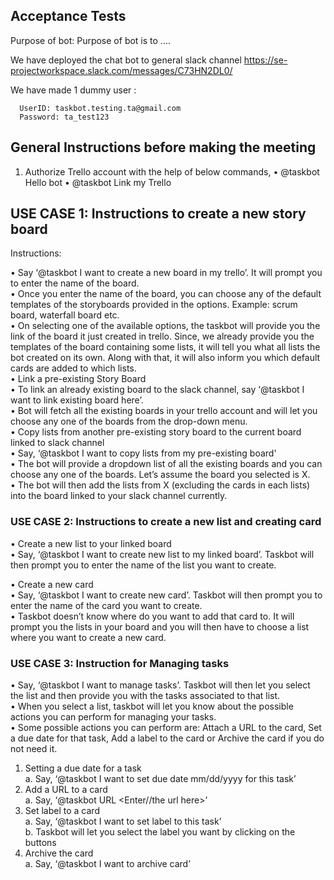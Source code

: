 ## Acceptance Tests

Purpose of bot: Purpose of bot is to ....

We have deployed the chat bot to general slack channel https://se-projectworkspace.slack.com/messages/C73HN2DL0/   

We have made 1 dummy user :   

      UserID: taskbot.testing.ta@gmail.com
      Password: ta_test123

## General Instructions before making the meeting

1. Authorize Trello account with the help of below commands,
 • @taskbot Hello bot
 • @taskbot Link my Trello


## USE CASE 1: Instructions to create a new story board 

Instructions:

   • Say ‘@taskbot I want to create a new board in my trello’. It will prompt you to enter the name of the board.      
   • Once you enter the name of the board, you can choose any of the default templates of the storyboards provided in the options. Example: scrum board, waterfall board etc.   
   • On selecting one of the available options, the taskbot will provide you the link of the board it just created in trello. Since, we already provide you the templates of the board containing some lists, it will tell you what all lists the bot created on its own. Along with that, it will also inform you which default cards are added to which lists.   
• Link a pre-existing Story Board   
   •	To link an already existing board to the slack channel, say ‘@taskbot I want to link existing board here’.   
   •	Bot will fetch all the existing boards in your trello account and will let you choose any one of the boards from the drop-down menu.   
• Copy lists from another pre-existing story board to the current board linked to slack channel   
   •	Say, ‘@taskbot I want to copy lists from my pre-existing board'   
   •	The bot will provide a dropdown list of all the existing boards and you can choose any one of the boards. Let’s assume the board you selected is X.   
   • 	The bot will then add the lists from X (excluding the cards in each lists) into the board linked to your slack channel currently.   

### USE CASE 2: Instructions to create a new list and creating card 

• Create a new list to your linked board   
   • Say, ‘@taskbot I want to create new list to my linked board’. Taskbot will then prompt you to enter the name of the list you want to create.   

• Create a new card   
   • Say, ‘@taskbot I want to create new card’. Taskbot will then prompt you to enter the name of the card you want to create.   
   • Taskbot doesn’t know where do you want to add that card to. It will prompt you the lists in your board and you will then have to choose a list where you want to create a new card.   


### USE CASE 3: Instruction for Managing tasks

• Say, ‘@taskbot I want to manage tasks’. Taskbot will then let you select the list and then provide you with the tasks associated to that list.   
• When you select a list, taskbot will let you know about the possible actions you can perform for managing your tasks.    
• Some possible actions you can perform are: Attach a URL to the card, Set a due date for that task, Add a label to the card or Archive the card if you do not need it.   

1. Setting a due date for a task   
  a. Say, ‘@taskbot I want to set due date mm/dd/yyyy for this task’   
2. Add a URL to a card   
  a. Say, ‘@taskbot URL <Enter//the url here>’   
3. Set label to a card   
  a. Say, ‘@taskbot I want to set label to this task’   
  b. Taskbot will let you select the label you want by clicking on the buttons   
4. Archive the card   
  a. Say, ‘@taskbot I want to archive card’   

